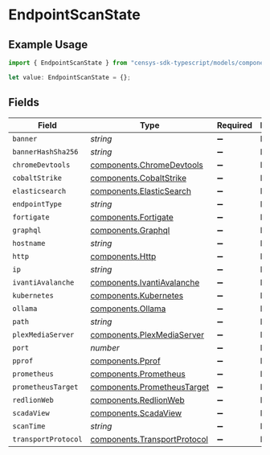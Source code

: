 # EndpointScanState

## Example Usage

```typescript
import { EndpointScanState } from "censys-sdk-typescript/models/components";

let value: EndpointScanState = {};
```

## Fields

| Field                                                                        | Type                                                                         | Required                                                                     | Description                                                                  |
| ---------------------------------------------------------------------------- | ---------------------------------------------------------------------------- | ---------------------------------------------------------------------------- | ---------------------------------------------------------------------------- |
| `banner`                                                                     | *string*                                                                     | :heavy_minus_sign:                                                           | N/A                                                                          |
| `bannerHashSha256`                                                           | *string*                                                                     | :heavy_minus_sign:                                                           | N/A                                                                          |
| `chromeDevtools`                                                             | [components.ChromeDevtools](../../models/components/chromedevtools.md)       | :heavy_minus_sign:                                                           | N/A                                                                          |
| `cobaltStrike`                                                               | [components.CobaltStrike](../../models/components/cobaltstrike.md)           | :heavy_minus_sign:                                                           | N/A                                                                          |
| `elasticsearch`                                                              | [components.ElasticSearch](../../models/components/elasticsearch.md)         | :heavy_minus_sign:                                                           | N/A                                                                          |
| `endpointType`                                                               | *string*                                                                     | :heavy_minus_sign:                                                           | N/A                                                                          |
| `fortigate`                                                                  | [components.Fortigate](../../models/components/fortigate.md)                 | :heavy_minus_sign:                                                           | N/A                                                                          |
| `graphql`                                                                    | [components.Graphql](../../models/components/graphql.md)                     | :heavy_minus_sign:                                                           | N/A                                                                          |
| `hostname`                                                                   | *string*                                                                     | :heavy_minus_sign:                                                           | N/A                                                                          |
| `http`                                                                       | [components.Http](../../models/components/http.md)                           | :heavy_minus_sign:                                                           | N/A                                                                          |
| `ip`                                                                         | *string*                                                                     | :heavy_minus_sign:                                                           | N/A                                                                          |
| `ivantiAvalanche`                                                            | [components.IvantiAvalanche](../../models/components/ivantiavalanche.md)     | :heavy_minus_sign:                                                           | N/A                                                                          |
| `kubernetes`                                                                 | [components.Kubernetes](../../models/components/kubernetes.md)               | :heavy_minus_sign:                                                           | N/A                                                                          |
| `ollama`                                                                     | [components.Ollama](../../models/components/ollama.md)                       | :heavy_minus_sign:                                                           | N/A                                                                          |
| `path`                                                                       | *string*                                                                     | :heavy_minus_sign:                                                           | N/A                                                                          |
| `plexMediaServer`                                                            | [components.PlexMediaServer](../../models/components/plexmediaserver.md)     | :heavy_minus_sign:                                                           | N/A                                                                          |
| `port`                                                                       | *number*                                                                     | :heavy_minus_sign:                                                           | N/A                                                                          |
| `pprof`                                                                      | [components.Pprof](../../models/components/pprof.md)                         | :heavy_minus_sign:                                                           | N/A                                                                          |
| `prometheus`                                                                 | [components.Prometheus](../../models/components/prometheus.md)               | :heavy_minus_sign:                                                           | N/A                                                                          |
| `prometheusTarget`                                                           | [components.PrometheusTarget](../../models/components/prometheustarget.md)   | :heavy_minus_sign:                                                           | N/A                                                                          |
| `redlionWeb`                                                                 | [components.RedlionWeb](../../models/components/redlionweb.md)               | :heavy_minus_sign:                                                           | N/A                                                                          |
| `scadaView`                                                                  | [components.ScadaView](../../models/components/scadaview.md)                 | :heavy_minus_sign:                                                           | N/A                                                                          |
| `scanTime`                                                                   | *string*                                                                     | :heavy_minus_sign:                                                           | N/A                                                                          |
| `transportProtocol`                                                          | [components.TransportProtocol](../../models/components/transportprotocol.md) | :heavy_minus_sign:                                                           | N/A                                                                          |